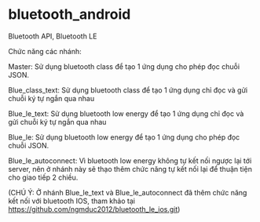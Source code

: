 # bluetooth_android
Bluetooth API, Bluetooth LE

Chức năng các nhánh:

Master: Sử dụng bluetooth class để tạo 1 ứng dụng cho phép đọc chuỗi JSON. 

Blue_class_text: Sử dụng bluetooth class để tạo 1 ứng dụng chỉ đọc và gửi chuỗi ký tự ngắn qua nhau  

Blue_le_text: Sử dụng bluetooth low energy để tạo 1 ứng dụng chỉ đọc và gửi chuỗi ký tự ngắn qua nhau

Blue_le:  Sử dụng bluetooth low energy để tạo 1 ứng dụng cho phép đọc chuỗi JSON. 

Blue_le_autoconnect: Vì bluetooth low energy không tự kết nối ngược lại tới server, nên ở nhánh này sẽ 
thạo thêm chức năng tự kết nối lại để thuận tiện cho giao tiếp 2 chiều. 

(CHÚ Ý: Ở nhánh Blue_le_text và Blue_le_autoconnect đã thêm chức năng kết nối với bluetooth IOS, tham 
khảo tại https://github.com/ngmduc2012/bluetooth_le_ios.git)
